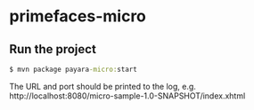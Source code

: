 # primefaces-micro

## Run the project

```cmd
$ mvn package payara-micro:start
```

The URL and port should be printed to the log, e.g. http://localhost:8080/micro-sample-1.0-SNAPSHOT/index.xhtml
